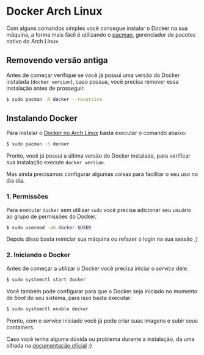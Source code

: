 # Docker Arch Linux

Com alguns comandos simples você consegue instalar o Docker na sua máquina, a forma mais fácil é utilizando o [pacman](https://wiki.archlinux.org/index.php/pacman), gerenciador de pacotes nativo do Arch Linux.

## Removendo versão antiga

Antes de começar verifique se você já possui uma versão do Docker instalada (`docker version`), caso possua, você precisa remover essa instalação antes de prosseguir.

```bash
$ sudo pacman -R docker --recursive
```

## Instalando Docker

Para instalar o [Docker no Arch Linux](https://wiki.archlinux.org/index.php/docker#Installation) basta executar o comando abaixo:

```bash
$ sudo pacman -S docker
```

Pronto, você já possui a última versão do Docker instalada, para verificar sua instalação execute `docker version`.

Mas ainda precisamos configurar algumas coisas para facilitar o seu uso no dia dia.

### 1. Permissões

Para executar `docker` sem utilizar `sudo` você precisa adicionar seu usuário ao grupo de permissões do Docker.

```bash
$ sudo usermod -aG docker $USER
```

Depois disso basta reiniciar sua máquina ou refazer o login na sua sessão ;)

### 2. Iniciando o Docker

Antes de começar a utilizar o Docker você precisa iniciar o _service_ dele.

```bash
$ sudo systemctl start docker
```

Você também pode configurar para que o Docker seja iniciado no momento de _boot_ do seu sistema, para isso basta executar:

```bash
$ sudo systemctl enable docker
```

Pronto, com o _service_ iniciado você já pode criar suas imagens e subir seus containers.

Caso você tenha alguma dúvida ou problema durante a instalação, da uma olhada na [documentação oficial](https://wiki.archlinux.org/index.php/docker) ;)
